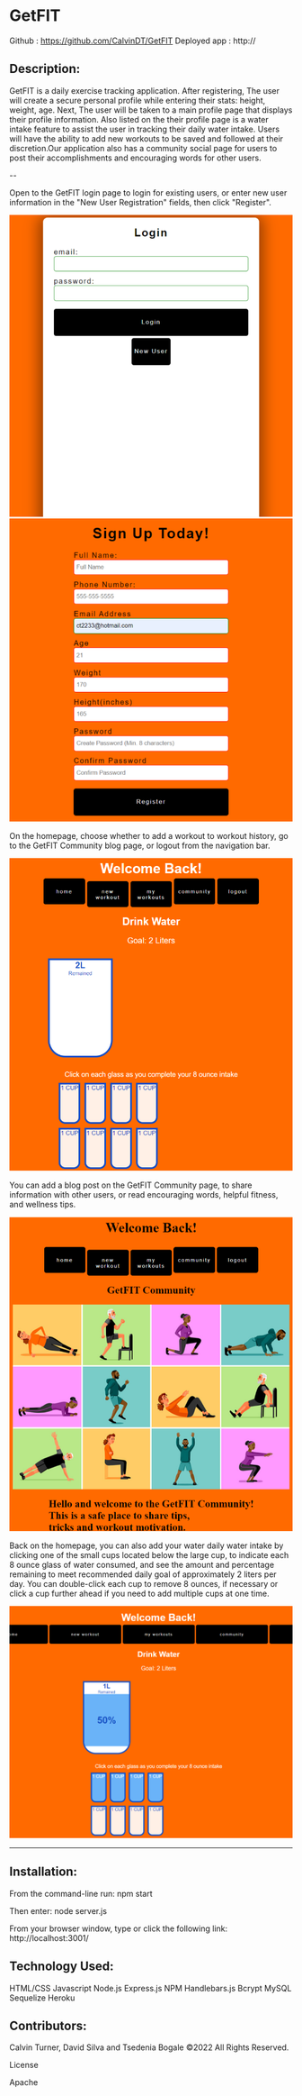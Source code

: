 # GetFIT 

Github : https://github.com/CalvinDT/GetFIT
Deployed app : http://

## Description:

GetFIT is a daily exercise tracking application. After registering, The user will create a secure personal profile while entering their stats: height, weight, age. Next, The user will be taken to a main profile page that displays their profile information. Also listed on the their profile page is a water intake feature to assist the user in tracking their daily water intake. Users will have the ability to add new workouts to be saved and followed at their discretion.Our application also has a community social page for users to post their accomplishments and encouraging words for other users.

--

Open to the GetFIT login page to login for existing users, or enter new user information in the "New User Registration" fields, then click "Register".

![App login page](screenshots/Screenshot%20Capture%20-%202022-12-15%20-%2015-46-08.png)
![New user registration page](screenshots/Screenshot%20Capture%20-%202022-12-15%20-%2015-46-49.png)

On the homepage, choose whether to add a workout to workout history, go to the GetFIT Community blog page, or logout from the navigation bar. 

![homepage](screenshots/Screenshot%20Capture%20-%202022-12-15%20-%2015-44-28.png)

You can add a blog post on the GetFIT Community page, to share information with other users, or read encouraging words, helpful fitness, and wellness tips.

![community page 1](screenshots/Screenshot%20Capture%20-%202022-12-15%20-%2015-43-44.png)

Back on the homepage, you can also add your water daily water intake by clicking one of the small cups located below the large cup, to indicate each 8 ounce glass of water consumed, and see the amount and percentage remaining to meet recommended daily goal of approximately 2 liters per day. You can double-click each cup to remove 8 ounces, if necessary or click a cup further ahead if you need to add multiple cups at one time.

![water-intake](screenshots/Screenshot%20Capture%20-%202022-12-15%20-%2016-20-53.png)


---

## Installation:
From the command-line run: 
npm start

Then enter: 
node server.js

From your browser window, type or click the following link:
http://localhost:3001/


## Technology Used:
HTML/CSS
Javascript
Node.js
Express.js
NPM
Handlebars.js
Bcrypt
MySQL
Sequelize
Heroku

## Contributors:
Calvin Turner, David Silva and Tsedenia Bogale ©2022 All Rights Reserved.


License

Apache